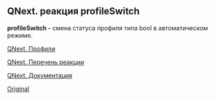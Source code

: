 ## QNext. реакция profileSwitch

**profileSwitch -** смена статуса профиля типа bool в автоматическом режиме.



[QNext. Профили](/docs-test/_export/admin/profile-about)

[QNext. Перечень реакции](/docs-test/_export/reactions)

[QNext. Документация](/docs-test/_export)
  
[Original](https://telegra.ph/QNext-admin-reaction-profileSwitch-09-13)